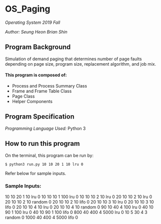 # OS_Paging


*Operating System 2019 Fall*

*Author: Seung Heon Brian Shin*

## Program Background

Simulation of demand paging that determines number of page faults depending on page size, program size, replacement algorithm, and job mix.

#### This program is composed of:

- Process and Process Summary Class
- Frame and Frame Table Class
- Page Class
- Helper Components

## Program Specification

*Programming Language Used:* Python 3

## How to run this program

On the terminal, this program can be run by:

```bash
$ python3 run.py 10 10 20 1 10 lru 0
```

Refer below for sample inputs.

### Sample Inputs:

10 10 20 1 10 lru 0
10 10 10 1 100 lru 0
10 10 10 2 10 lru 0
20 10 10 2 10 lru 0
20 10 10 2 10 random 0
20 10 10 2 10 lifo 0
20 10 10 3 10 lru 0
20 10 10 3 10 lifo 0
20 10 10 4 10 lru 0
20 10 10 4 10 random 0
90 10 40 4 100 lru 0
40 10 90 1 100 lru 0
40 10 90 1 100 lifo 0
800 40 400 4 5000 lru 0
10 5 30 4 3 random 0
1000 40 400 4 5000 lifo 0

